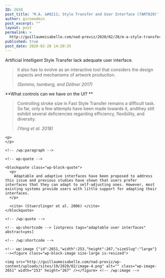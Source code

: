 ```yaml
---
ID: 2650
post_title: 'M.A. &#8211; Style Transfer and User Interface (7ART820)'
author: gicomadmin
post_excerpt: ""
layout: post
permalink: >
  http://guillaumeisabelle.com/nad-previz/2020/02/28/m-a-style-transfer-and-user-interface-7art820/
published: true
post_date: 2020-02-28 14:20:35
---
```

<!-- wp:paragraph -->

Artificial Intelligent Style Transfer lack adequate user interface. 

<!-- /wp:paragraph -->

<!-- wp:quote -->

<blockquote class="wp-block-quote">
  <p>
    it also has to evolve as an interactive tool that considers the design aspects and mechanisms of artwork production.
  </p>
  
  <cite>(Semmo, Isenberg, and Döllner 2017)</cite>
</blockquote>

<!-- /wp:quote -->

<!-- wp:paragraph -->

**What controls can we have on the UI? **

<!-- /wp:paragraph -->

<!-- wp:quote -->

<blockquote class="wp-block-quote">
  <p>
    Controlling stroke size in Fast Style Transfer remains a difficult task. So far, only a few attempts have been made towards it, andthey still exhibit several deficiencies regarding efficiency, flexibility, and diversity.
  </p>
  
  <cite> (Yang et al. 2018) </cite>
</blockquote>

<!-- /wp:quote -->

<!-- wp:more -->

<!--more-->

<!-- /wp:more -->

<!-- wp:group -->

<div class="wp-block-group">
  <div class="wp-block-group__inner-container">
    <!-- wp:paragraph -->
    
    <p>
    </p>
    
    <!-- /wp:paragraph -->
    
    <!-- wp:quote -->
    
    <blockquote class="wp-block-quote">
      <p>
        Adaptable and adaptive interfaces have been proposed to address this issue and previous studies have shown that users prefer interfaces that they can adapt to self-adjusting ones. However, most existing systems provide users with little support for adapting their interfaces.
      </p>
      
      <cite> (Stuerzlinger et al. 2006) </cite>
    </blockquote>
    
    <!-- /wp:quote -->
    
    <!-- wp:shortcode --> [zotpress tags="adaptable user interfaces" abstract=yes] 
    
    <!-- /wp:shortcode -->
    
    <!-- wp:image {"id":2651,"width":253,"height":267,"sizeSlug":"large"} --><figure class="wp-block-image size-large is-resized">
    
    <img src="http://guillaumeisabelle.com/nad-previz/wp-content/uploads/sites/19/2020/02/image-4.png" alt="" class="wp-image-2651" width="253" height="267" /></figure> <!-- /wp:image -->
  </div>
</div>

<!-- /wp:group -->

<!-- wp:paragraph -->



<!-- /wp:paragraph -->